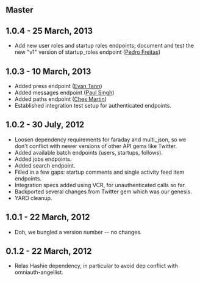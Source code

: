 ## Master

## 1.0.4 - 25 March, 2013

- Add new user roles and startup roles endpoints; document and test the new "v1"
  version of startup_roles endpoint ([Pedro Freitas])

## 1.0.3 - 10 March, 2013

- Added press endpoint ([Evan Tann])
- Added messages endpoint ([Paul Singh])
- Added paths endpoint ([Ches Martin])
- Established integration test setup for authenticated endpoints.

## 1.0.2 - 30 July, 2012

- Loosen dependency requirements for faraday and multi_json, so we don't
  conflict with newer versions of other API gems like Twitter.
- Added available batch endpoints (users, startups, follows).
- Added jobs endpoints.
- Added search endpoint.
- Filled in a few gaps: startup comments and single activity feed item
  endpoints.
- Integration specs added using VCR, for unauthenticated calls so far.
- Backported several changes from Twitter gem which was our genesis.
- YARD cleanup.

## 1.0.1 - 22 March, 2012

- Doh, we bungled a version number -- no changes.

## 0.1.2 - 22 March, 2012

- Relax Hashie dependency, in particular to avoid dep conflict with
  omniauth-angellist.


[Paul Singh]: https://github.com/paulsingh
[Ches Martin]: https://github.com/ches
[Evan Tann]: https://github.com/egtann
[Pedro Freitas]: https://github.com/pelf

<!-- vim: set tw=80 :-->

